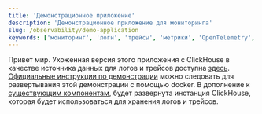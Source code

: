 ```yaml
---
title: 'Демонстрационное приложение'
description: 'Демонстрационное приложение для мониторинга'
slug: /observability/demo-application
keywords: ['мониторинг', 'логи', 'трейсы', 'метрики', 'OpenTelemetry', 'Grafana', 'OTel']
---
```


Привет мир. Ухоженная версия этого приложения с ClickHouse в качестве источника данных для логов и трейсов доступна [здесь](https://github.com/ClickHouse/opentelemetry-demo). [Официальные инструкции по демонстрации](https://opentelemetry.io/docs/demo/docker-deployment/) можно следовать для развертывания этой демонстрации с помощью docker. В дополнение к [существующим компонентам](https://opentelemetry.io/docs/demo/collector-data-flow-dashboard/), будет развернута инстанция ClickHouse, которая будет использоваться для хранения логов и трейсов.
